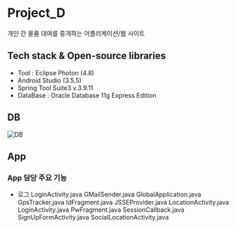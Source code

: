 # Project_D
개인 간 물품 대여를 중개하는 어플리케이션/웹 사이트


## Tech stack & Open-source libraries
* Tool : Eclipse Photon (4.8)
* Android Studio (3.5.5)
* Spring Tool Suite3 v.3.9.11
* DataBase : Oracle Database 11g Express Edition

## DB
![DB](https://drive.google.com/file/d/1EyK1Cve4-lHqynoVE3HXH79a7LlBg19P/view?usp=sharing)

## App

### App 담당 주요 기능
* 로그
LoginActivity.java
GMailSender.java
GlobalApplication.java
GpsTracker.java
IdFragment.java
JSSEProvider.java
LocationActivity.java
LoginActivity.java
PwFragment.java
SessionCallback.java
SignUpFormActivity.java
SocialLocationActivity.java
